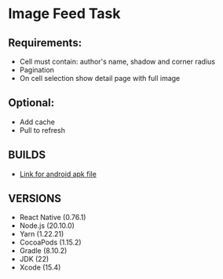 # Image Feed Task

## Requirements:

- Cell must contain: author's name, shadow and corner radius
- Pagination
- On cell selection show detail page with full image

## Optional:

- Add cache
- Pull to refresh

## BUILDS

- [Link for android apk file](https://drive.google.com/file/d/1bQVhT-NOdBbWHN8YzeVwkBS6SngzzM1F/view?usp=sharing)

## VERSIONS

- React Native (0.76.1)
- Node.js (20.10.0)
- Yarn (1.22.21)
- CocoaPods (1.15.2)
- Gradle (8.10.2)
- JDK (22)
- Xcode (15.4)
